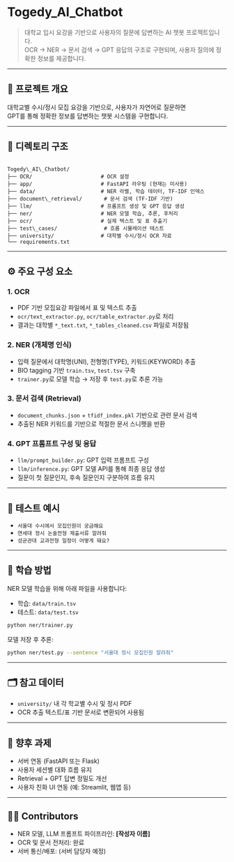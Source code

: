 # Togedy_AI_Chatbot

> 대학교 입시 요강을 기반으로 사용자의 질문에 답변하는 AI 챗봇 프로젝트입니다.  
> OCR → NER → 문서 검색 → GPT 응답의 구조로 구현되며, 사용자 질의에 정확한 정보를 제공합니다.

---

## 🧠 프로젝트 개요

대학교별 수시/정시 모집 요강을 기반으로, 사용자가 자연어로 질문하면  
GPT를 통해 정확한 정보를 답변하는 챗봇 시스템을 구현합니다.

---

## 📁 디렉토리 구조

```

Togedy\_AI\_Chatbot/
├── OCR/                      # OCR 설정
├── app/                      # FastAPI 라우팅 (현재는 미사용)
├── data/                     # NER 라벨, 학습 데이터, TF-IDF 인덱스
├── document\_retrieval/       # 문서 검색 (TF-IDF 기반)
├── llm/                      # 프롬프트 생성 및 GPT 응답 생성
├── ner/                      # NER 모델 학습, 추론, 후처리
├── ocr/                      # 실제 텍스트 및 표 추출기
├── test\_cases/               # 흐름 시뮬레이션 테스트
├── university/               # 대학별 수시/정시 OCR 자료
└── requirements.txt

````

---

## ⚙️ 주요 구성 요소

### 1. OCR
- PDF 기반 모집요강 파일에서 표 및 텍스트 추출
- `ocr/text_extractor.py`, `ocr/table_extractor.py`로 처리
- 결과는 대학별 `*_text.txt`, `*_tables_cleaned.csv` 파일로 저장됨

### 2. NER (개체명 인식)
- 입력 질문에서 대학명(UNI), 전형명(TYPE), 키워드(KEYWORD) 추출
- BIO tagging 기반 `train.tsv`, `test.tsv` 구축
- `trainer.py`로 모델 학습 → 저장 후 `test.py`로 추론 가능

### 3. 문서 검색 (Retrieval)
- `document_chunks.json` + `tfidf_index.pkl` 기반으로 관련 문서 검색
- 추출된 NER 키워드를 기반으로 적절한 문서 스니펫을 반환

### 4. GPT 프롬프트 구성 및 응답
- `llm/prompt_builder.py`: GPT 입력 프롬프트 구성
- `llm/inference.py`: GPT 모델 API를 통해 최종 응답 생성
- 질문이 첫 질문인지, 후속 질문인지 구분하여 흐름 유지

---

## 🧪 테스트 예시

- `서울대 수시에서 모집인원이 궁금해요`
- `연세대 정시 논술전형 제출서류 알려줘`
- `성균관대 교과전형 일정이 어떻게 돼요?`

---

## 🔧 학습 방법

NER 모델 학습을 위해 아래 파일을 사용합니다:

- 학습: `data/train.tsv`
- 테스트: `data/test.tsv`

```bash
python ner/trainer.py
````

모델 저장 후 추론:

```bash
python ner/test.py --sentence "서울대 정시 모집인원 알려줘"
```

---

## 🗂 참고 데이터

* `university/` 내 각 학교별 수시 및 정시 PDF
* OCR 추출 텍스트/표 기반 문서로 변환되어 사용됨

---

## 🧩 향후 과제

* 서버 연동 (FastAPI 또는 Flask)
* 사용자 세션별 대화 흐름 유지
* Retrieval + GPT 답변 정밀도 개선
* 사용자 친화 UI 연동 (예: Streamlit, 웹앱 등)

---

## 👨‍💻 Contributors

* NER 모델, LLM 프롬프트 파이프라인: **\[작성자 이름]**
* OCR 및 문서 전처리: 완료
* 서버 통신/배포: (서버 담당자 예정)

```
